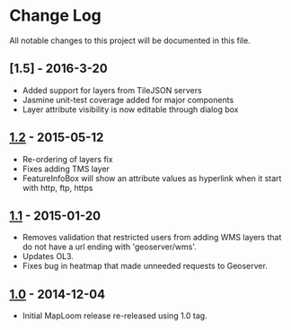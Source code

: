 
Change Log
==========
All notable changes to this project will be documented in this file.

[1.5] - 2016-3-20
------------------------
- Added support for layers from TileJSON servers
- Jasmine unit-test coverage added for major components
- Layer attribute visibility is now editable through dialog box

[1.2] - 2015-05-12
------------------------
- Re-ordering of layers fix
- Fixes adding TMS layer
- FeatureInfoBox will show an attribute values as hyperlink when it start with http, ftp, https

[1.1] - 2015-01-20
------------------
- Removes validation that restricted users from adding WMS layers that do not have a url ending with 'geoserver/wms'.
- Updates OL3.
- Fixes bug in heatmap that made unneeded requests to Geoserver.

[1.0] - 2014-12-04
------------------
- Initial MapLoom release re-released using 1.0 tag.

[unreleased]: https://github.com/ROGUE-JCTD/MapLoom/compare/release-1.2...HEAD
[1.2]: https://github.com/ROGUE-JCTD/MapLoom/compare/release-1.1...release-1.2
[1.1]: https://github.com/ROGUE-JCTD/MapLoom/compare/release-1.0...release-1.1
[1.0]: https://github.com/ROGUE-JCTD/MapLoom/tree/release-1.0
